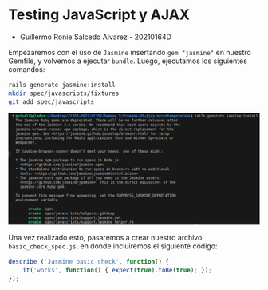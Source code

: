# Testing JavaScript y AJAX

- Guillermo Ronie Salcedo Alvarez - 20210164D

Empezaremos con el uso de `Jasmine` insertando `gem "jasmine"` en nuestro Gemfile, y volvemos a ejecutar `bundle`. Luego, ejecutamos los siguientes comandos:

```bash
rails generate jasmine:install 
mkdir spec/javascripts/fixtures 
git add spec/javascripts 
```
![Alt text](image.png)

Una vez realizado esto, pasaremos a crear nuestro archivo `basic_check_spec.js`, en donde incluiremos el siguiente código:

```js
describe ('Jasmine basic check', function() { 
    it('works', function() { expect(true).toBe(true); }); 
});
```



